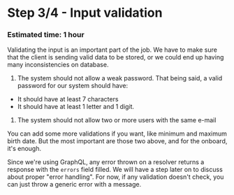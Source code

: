 # Step 3/4 - Input validation
### Estimated time: 1 hour

Validating the input is an important part of the job. We have to make sure that the client is sending valid data to be stored, or we could end up having many inconsistencies on database.

1. The system should not allow a weak password. That being said, a valid password for our system should have:
  + It should have at least 7 characters
  + It should have at least 1 letter and 1 digit.
1. The system should not allow two or more users with the same e-mail

You can add some more validations if you want, like minimum and maximum birth date. But the most important are those two above, and for the onboard, it's enough.

Since we're using GraphQL, any error thrown on a resolver returns a response with the `errors` field filled. We will have a step later on to discuss about proper "error handling". For now, if any validation doesn't check, you can just throw a generic error with a message.
